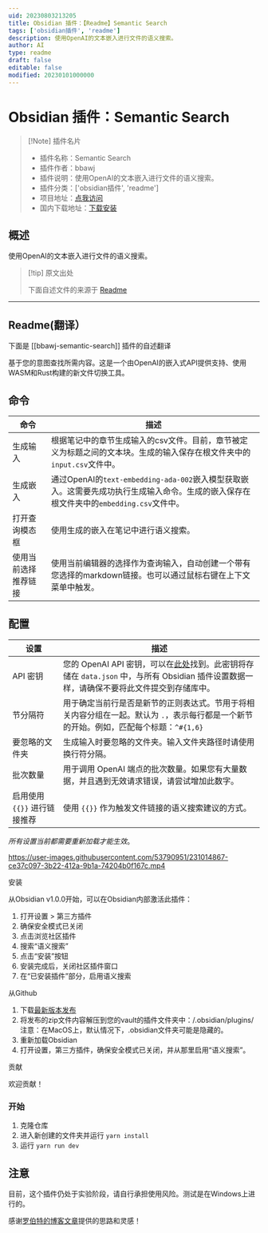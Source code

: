 ```yaml
---
uid: 20230803213205
title: Obsidian 插件：【Readme】Semantic Search
tags: ['obsidian插件', 'readme']
description: 使用OpenAI的文本嵌入进行文件的语义搜索。
author: AI
type: readme
draft: false
editable: false
modified: 20230101000000
---
```


# Obsidian 插件：Semantic Search

> [!Note] 插件名片
> - 插件名称：Semantic Search
> - 插件作者：bbawj
> - 插件说明：使用OpenAI的文本嵌入进行文件的语义搜索。
> - 插件分类：['obsidian插件', 'readme']
> - 项目地址：[点我访问](https://github.com/bbawj/obsidian-semantic-search)
> - 国内下载地址：[下载安装](https://pkmer.cn/products/plugin/pluginMarket/?bbawj-semantic-search)

## 概述

使用OpenAI的文本嵌入进行文件的语义搜索。



> [!tip] 原文出处
> 
>下面自述文件的来源于 [Readme](https://ghproxy.net/https://raw.githubusercontent.com/bbawj/obsidian-semantic-search/main/README.md)
> 

---

## Readme(翻译）

下面是 [[bbawj-semantic-search]] 插件的自述翻译



基于您的意图查找所需内容。这是一个由OpenAI的嵌入式API提供支持、使用WASM和Rust构建的新文件切换工具。

## 命令
|命令|描述|
|-------|-----------|
|生成输入|根据笔记中的章节生成输入的csv文件。目前，章节被定义为标题之间的文本块。生成的输入保存在根文件夹中的`input.csv`文件中。
|生成嵌入|通过OpenAI的`text-embedding-ada-002`嵌入模型获取嵌入。这需要先成功执行生成输入命令。生成的嵌入保存在根文件夹中的`embedding.csv`文件中。
|打开查询模态框|使用生成的嵌入在笔记中进行语义搜索。
|使用当前选择推荐链接|使用当前编辑器的选择作为查询输入，自动创建一个带有您选择的markdown链接。也可以通过鼠标右键在上下文菜单中触发。

## 配置
|设置|描述|
|-------|-----------|
|API 密钥| 您的 OpenAI API 密钥，可以在[此处](https://platform.openai.com/account/api-keys)找到。此密钥将存储在 `data.json` 中，与所有 Obsidian 插件设置数据一样，请确保不要将此文件提交到存储库中。
|节分隔符| 用于确定当前行是否是新节的正则表达式。节用于将相关内容分组在一起。默认为 `.`，表示每行都是一个新节的开始。例如，匹配每个标题：`^#{1,6} `
|要忽略的文件夹| 生成输入时要忽略的文件夹。输入文件夹路径时请使用换行符分隔。
|批次数量| 用于调用 OpenAI 端点的批次数量。如果您有大量数据，并且遇到无效请求错误，请尝试增加此数字。
|启用使用 `{{}}` 进行链接推荐| 使用 `{{}}` 作为触发文件链接的语义搜索建议的方式。

*所有设置当前都需要重新加载才能生效*。

https://user-images.githubusercontent.com/53790951/231014867-ce37c097-3b22-412a-9b1a-74204b0f167c.mp4

安装

从Obsidian v1.0.0开始，可以在Obsidian内部激活此插件：

1. 打开设置 > 第三方插件
2. 确保安全模式已关闭
3. 点击浏览社区插件
4. 搜索“语义搜索”
5. 点击“安装”按钮
6. 安装完成后，关闭社区插件窗口
7. 在“已安装插件”部分，启用语义搜索

从Github
1. 下载[最新版本发布](https://github.com/bbawj/obsidian-semantic-search/releases)
2. 将发布的zip文件内容解压到您的vault的插件文件夹中：<vault>/.obsidian/plugins/ 注意：在MacOS上，默认情况下，.obsidian文件夹可能是隐藏的。
3. 重新加载Obsidian
4. 打开设置，第三方插件，确保安全模式已关闭，并从那里启用“语义搜索”。

贡献

欢迎贡献！

### 开始
1. 克隆仓库
2. 进入新创建的文件夹并运行 `yarn install`
3. 运行 `yarn run dev`

## 注意
目前，这个插件仍处于实验阶段，请自行承担使用风险。测试是在Windows上进行的。

感谢[罗伯特的博客文章](https://reasonabledeviations.com/2023/02/05/gpt-for-second-brain/?utm_source=pocket_saves)提供的思路和灵感！



